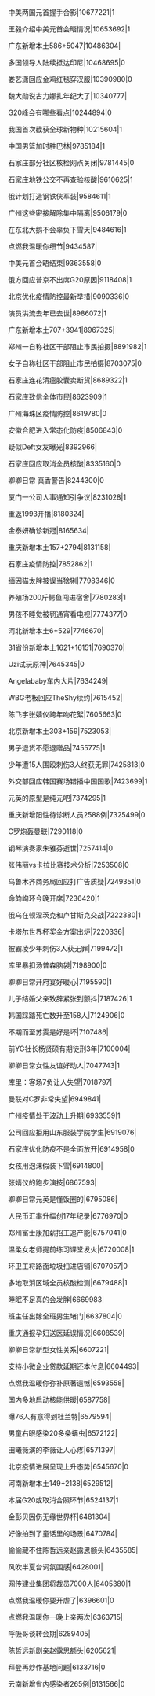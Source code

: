 中美两国元首握手合影|10677221|1

王毅介绍中美元首会晤情况|10653692|1

广东新增本土586+5047|10486304|

多国领导人陆续抵达印尼|10468695|0

娄艺潇回应金鸡红毯穿汉服|10390980|0

魏大勋说古力娜扎年纪大了|10340777|

G20峰会有哪些看点|10244894|0

我国首次截获全球新物种|10215604|1

中国男篮加时胜巴林|9785184|1

石家庄部分社区核检网点关闭|9781445|0

石家庄地铁公交不再查验核酸|9610625|1

俄计划打造钢铁侠军装|9584611|1

广州这些密接解除集中隔离|9506179|0

在东北大鹅不会辜负下雪天|9484616|1

点燃我温暖你细节|9434587|

中美元首会晤结束|9363558|0

俄方回应普京不出席G20原因|9118408|1

北京优化疫情防控最新举措|9090336|0

演员洪流去年已去世|8986072|1

广东新增本土707+3941|8967325|

郑州一自称社区干部阻止市民拍摄|8891982|1

女子自称社区干部阻止市民拍摄|8703075|0

石家庄连花清瘟胶囊卖断货|8689322|1

石家庄致信全体市民|8623909|1

广州海珠区疫情防控|8619780|0

安徽合肥进入常态化防疫|8506843|0

疑似Deft女友曝光|8392966|

石家庄回应取消全员核酸|8335160|0

卿卿日常 真香警告|8244300|0

厦门一公司人事通知引争议|8231028|1

重返1993开播|8180324|

金泰妍确诊新冠|8165634|

重庆新增本土157+2794|8131158|

石家庄疫情防控|7852862|1

缅因猫太胖被误当猞猁|7798346|0

养殖场200斤鳄鱼闯进宿舍|7780283|1

男孩不睡觉被罚通宵看电视|7774377|0

河北新增本土6+529|7746670|

31省份新增本土1621+16151|7690370|

Uzi试玩原神|7645345|0

Angelababy车内大片|7634249|

WBG老板回应TheShy续约|7615452|

陈飞宇张婧仪跨年吻花絮|7605663|0

北京新增本土303+159|7523053|

男子退货不愿退赠品|7455775|1

少年遭15人围殴刺伤3人终获无罪|7425813|0

外交部回应韩国赛场错播中国国歌|7423699|1

元英的原型是纯元吧|7374295|1

重庆新增阳性待诊断人员2588例|7325499|0

C罗炮轰曼联|7290118|0

钢琴演奏家朱雅芬逝世|7257414|0

张伟丽vs卡拉比赛技术分析|7253508|0

乌鲁木齐商务局回应打广告质疑|7249351|0

命韵峋环今晚开席|7236420|1

俄乌在顿涅茨克和卢甘斯克交战|7222380|1

卡塔尔世界杯奖金方案出炉|7220336|

被霸凌少年刺伤3人获无罪|7199472|1

库里暴扣汤普森脑袋|7198900|0

卿卿日常开府宴好暖心|7195590|1

儿子结婚父亲致辞紧张到颤抖|7187426|1

韩国踩踏死亡数升至158人|7124906|0

不期而至苏雯是好是坏|7107486|

前YG社长杨贤硕有期徒刑3年|7100004|

卿卿日常女性友谊好动人|7047743|1

库里：客场7负让人失望|7018797|

曼联对C罗非常失望|6949841|

广州疫情处于波动上升期|6933559|1

公司回应拒用山东服装学院学生|6919076|

石家庄优化防疫不是全面放开|6914958|0

女孩用泡沫假装下雪|6914800|

张婧仪的跑步演技|6867593|

卿卿日常元英是懂饭圈的|6795086|

人民币汇率升幅创17年纪录|6776970|0

郑州富士康加薪招工追产能|6757041|0

温柔女老师提前练习课堂发火|6720008|1

环卫工将路面垃圾扫进店铺|6707057|0

多地取消区域全员核酸检测|6679488|1

睡眠不足真的会发胖|6669983|

班主任出嫁全班男生堵门|6637804|0

重庆通报孕妇送医延误情况|6608539|

卿卿日常新型女性关系|6607221|

支持小微企业贷款延期还本付息|6604493|

点燃我温暖你弥补原著遗憾|6593558|

国内多地启动核能供暖|6587758|

曝76人有意得到杜兰特|6579594|

男童右眼感染20多条螨虫|6572122|

田曦薇演的李薇让人心疼|6571397|

北京疫情进展呈现上升态势|6545670|0

河南新增本土149+2138|6529512|

本届G20或取消合照环节|6524137|1

金彭贝因伤无缘世界杯|6481304|

好像拍到了童话里的场景|6470784|

偷偷藏不住陈哲远亲赵露思额头|6435585|

风吹半夏台词氛围感|6428001|

网传建业集团将裁员7000人|6405380|1

点燃我温暖你要开虐了|6396601|0

点燃我温暖你一晚上亲两次|6363715|

呼吸哥谈转会期|6289405|

陈哲远新剧亲赵露思额头|6205621|

拜登再炒作基地问题|6133716|0

云南新增省内感染者265例|6131566|0

